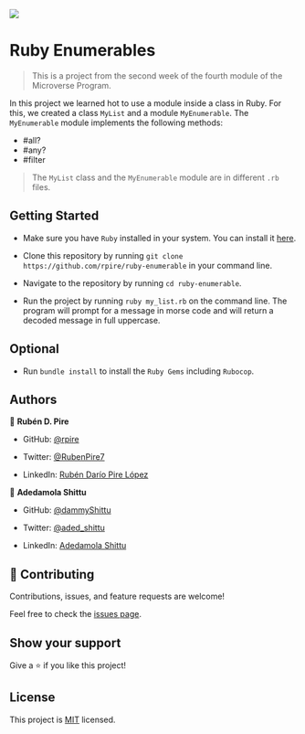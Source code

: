 ![](https://img.shields.io/badge/Microverse-blueviolet)

# Ruby Enumerables

> This is a project from the second week of the fourth module of the Microverse Program.

In this project we learned hot to use a module inside a class in Ruby. For this, we created a class `MyList` and a module `MyEnumerable`. The `MyEnumerable` module implements the following methods:
- #all?
- #any?
- #filter

> The `MyList` class and the `MyEnumerable` module are in different `.rb` files.

## Getting Started

- Make sure you have `Ruby` installed in your system. You can install it [here](https://www.ruby-lang.org/en/documentation/installation/
).

- Clone this repository by running `git clone https://github.com/rpire/ruby-enumerable` in your command line.

- Navigate to the repository by running `cd ruby-enumerable`.

- Run the project by running `ruby my_list.rb` on the command line. The program will prompt for a message in morse code and will return a decoded message in full uppercase.

## Optional

- Run `bundle install` to install the `Ruby Gems` including `Rubocop`.

## Authors

👤 **Rubén D. Pire**

- GitHub: [@rpire](https://github.com/rpire)

- Twitter: [@RubenPire7](https://twitter.com/RubenPire7)

- LinkedIn: [Rubén Darío Pire López](https://www.linkedin.com/in/ruben-d-pire/)


👤 **Adedamola Shittu**

- GitHub: [@dammyShittu](https://github.com/DammyShittu/)

- Twitter: [@aded_shittu](https://twitter.com/aded_shittu/)

- LinkedIn: [Adedamola Shittu](https://www.linkedin.com/in/adedamolashittu/)

## 🤝 Contributing

Contributions, issues, and feature requests are welcome!

Feel free to check the [issues page](../../issues/).

## Show your support

Give a ⭐️ if you like this project!

## License

This project is [MIT](./LICENSE) licensed.
